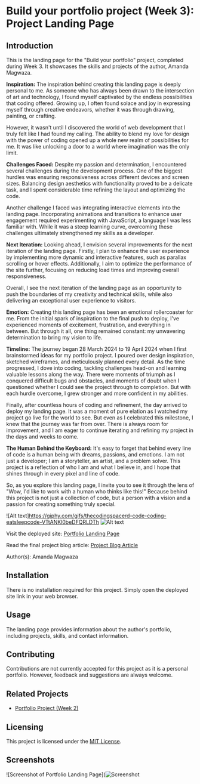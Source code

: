 # Build your portfolio project (Week 3): Project Landing Page

## Introduction
This is the landing page for the "Build your portfolio" project, completed during Week 3. It showcases the skills and projects of the author, Amanda Magwaza.

**Inspiration:**
The inspiration behind creating this landing page is deeply personal to me. As someone who has always been drawn to the intersection of art and technology, I found myself captivated by the endless possibilities that coding offered. Growing up, I often found solace and joy in expressing myself through creative endeavors, whether it was through drawing, painting, or crafting.

However, it wasn't until I discovered the world of web development that I truly felt like I had found my calling. The ability to blend my love for design with the power of coding opened up a whole new realm of possibilities for me. It was like unlocking a door to a world where imagination was the only limit.

**Challenges Faced:**
Despite my passion and determination, I encountered several challenges during the development process. One of the biggest hurdles was ensuring responsiveness across different devices and screen sizes. Balancing design aesthetics with functionality proved to be a delicate task, and I spent considerable time refining the layout and optimizing the code.

Another challenge I faced was integrating interactive elements into the landing page. Incorporating animations and transitions to enhance user engagement required experimenting with JavaScript, a language I was less familiar with. While it was a steep learning curve, overcoming these challenges ultimately strengthened my skills as a developer.

**Next Iteration:**
Looking ahead, I envision several improvements for the next iteration of the landing page. Firstly, I plan to enhance the user experience by implementing more dynamic and interactive features, such as parallax scrolling or hover effects. Additionally, I aim to optimize the performance of the site further, focusing on reducing load times and improving overall responsiveness.

Overall, I see the next iteration of the landing page as an opportunity to push the boundaries of my creativity and technical skills, while also delivering an exceptional user experience to visitors.

**Emotion:**
Creating this landing page has been an emotional rollercoaster for me. From the initial spark of inspiration to the final push to deploy, I've experienced moments of excitement, frustration, and everything in between. But through it all, one thing remained constant: my unwavering determination to bring my vision to life.

**Timeline:**
The journey began 28 March 2024 to 19 April 2024 when I first brainstormed ideas for my portfolio project. I poured over design inspiration, sketched wireframes, and meticulously planned every detail. As the time progressed, I dove into coding, tackling challenges head-on and learning valuable lessons along the way. There were moments of triumph as I conquered difficult bugs and obstacles, and moments of doubt when I questioned whether I could see the project through to completion. But with each hurdle overcome, I grew stronger and more confident in my abilities.

Finally, after countless hours of coding and refinement, the day arrived to deploy my landing page. It was a moment of pure elation as I watched my project go live for the world to see. But even as I celebrated this milestone, I knew that the journey was far from over. There is always room for improvement, and I am eager to continue iterating and refining my project in the days and weeks to come.

**The Human Behind the Keyboard:**
It's easy to forget that behind every line of code is a human being with dreams, passions, and emotions. I am not just a developer; I am a storyteller, an artist, and a problem solver. This project is a reflection of who I am and what I believe in, and I hope that shines through in every pixel and line of code.

So, as you explore this landing page, I invite you to see it through the lens of "Wow, I'd like to work with a human who thinks like this!" Because behind this project is not just a collection of code, but a person with a vision and a passion for creating something truly special.

![Alt text]https://giphy.com/gifs/thecodingspacerd-code-coding-eatsleepcode-VTtANKl0beDFQRLDTh
![Alt text](https://giphy.com/gifs/thecodingspacerd-code-coding-eatsleepcode-VTtANKl0beDFQRLDTh)

Visit the deployed site: [Portfolio Landing Page](https://master--helpful-dango-406009.netlify.app/)

Read the final project blog article: [Project Blog Article](https://docs.google.com/presentation/d/1WVfhyyDRsBbuarLO1Mq1U5M9xlwD5obVZ_YsYbox6cU/edit?usp=sharing)

Author(s): Amanda Magwaza

## Installation
There is no installation required for this project. Simply open the deployed site link in your web browser.

## Usage
The landing page provides information about the author's portfolio, including projects, skills, and contact information.

## Contributing
Contributions are not currently accepted for this project as it is a personal portfolio. However, feedback and suggestions are always welcome.

## Related Projects
- [Portfolio Project (Week 2)](https://docs.google.com/document/d/1M-NjFzagCNL3Hok1ZImXn0K4anxUCO1V5nhXBM_CfHw/edit?usp=sharing)

## Licensing
This project is licensed under the [MIT License](LICENSE).

## Screenshots
![Screenshot of Portfolio Landing Page](![Screenshot](https://github.com/AmandaNokubonga/Landing-Page/assets/133246847/d04b2a49-cc68-4112-818d-bf0574cb88da)


